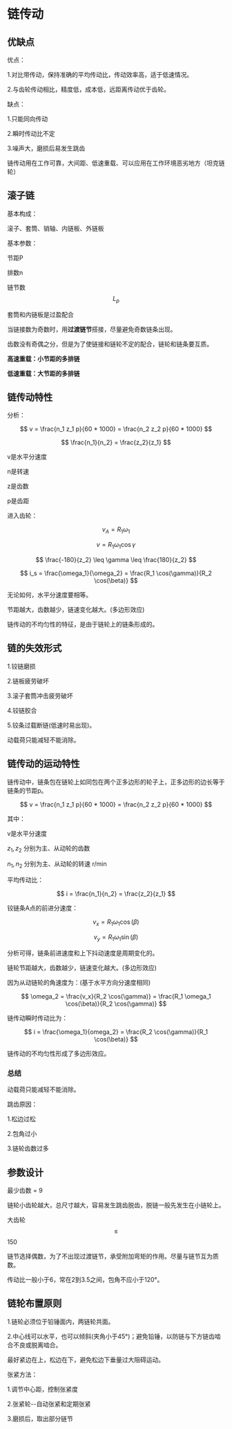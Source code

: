 # 链传动
## 优缺点

优点：

1.对比带传动，保持准确的平均传动比，传动效率高，适于低速情况。

2.与齿轮传动相比，精度低，成本低，远距离传动优于齿轮。

缺点：

1.只能同向传动

2.瞬时传动比不定

3.噪声大，磨损后易发生跳齿

链传动用在工作可靠，大间距、低速重载、可以应用在工作环境恶劣地方（坦克链轮）

## 滚子链

基本构成：

滚子、套筒、销轴、内链板、外链板

基本参数：

节距P

排数n

链节数 $$L_p$$

套筒和内链板是过盈配合

当链接数为奇数时，用**过渡链节**搭接，尽量避免奇数链条出现。

齿数没有奇偶之分，但是为了使链接和链轮不定的配合，链轮和链条要互质。

**高速重载：小节距的多排链**

**低速重载：大节距的多排链**

## 链传动特性

分析：

$$ v = \frac{n_1 z_1 p}{60 * 1000} = \frac{n_2 z_2 p}{60 * 1000} $$

$$ \frac{n_1}{n_2} = \frac{z_2}{z_1} $$

v是水平分速度

n是转速

z是齿数

p是齿距

进入齿轮：

$$ v_A = R_1\omega_1 $$

$$ v = R_1\omega_1\cos\gamma $$

$$ \frac{-180}{z_2} \leq \gamma \leq \frac{180}{z_2} $$

$$ i_s = \frac{\omega_1}{\omega_2} = \frac{R_1 \cos(\gamma)}{R_2 \cos(\beta)} $$

无论如何，水平分速度要相等。

节距越大，齿数越少，链速变化越大。(多边形效应)

链传动的不均匀性的特征，是由于链轮上的链条形成的。

## 链的失效形式

1.铰链磨损

2.链板疲劳破坏

3.滚子套筒冲击疲劳破坏

4.铰链胶合

5.铰条过载断链(低速时易出现)。

动载荷只能减轻不能消除。

## 链传动的运动特性

链传动中，链条包在链轮上如同包在两个正多边形的轮子上，正多边形的边长等于链条的节距p。

$$ v = \frac{n_1 z_1 p}{60 * 1000} = \frac{n_2 z_2 p}{60 * 1000} $$

其中：

v是水平分速度

$z_1,z_2$ 分别为主、从动轮的齿数

$n_1,n_2$ 分别为主、从动轮的转速 r/min

平均传动比：

$$ i = \frac{n_1}{n_2} = \frac{z_2}{z_1} $$

铰链条A点的前进分速度：

$$ v_x = R_1 \omega_1 \cos(\beta) $$

$$ v_y = R_1 \omega_1 \sin(\beta) $$

分析可得，链条前进速度和上下抖动速度是周期变化的。

链轮节距越大，齿数越少，链速变化越大。(多边形效应)

因为从动链轮的角速度为：(基于水平方向分速度相同)

$$ \omega_2 = \frac{v_x}{R_2 \cos(\gamma)} = \frac{R_1 \omega_1 \cos(\beta)}{R_2 \cos(\gamma)} $$

链传动瞬时传动比为：

$$ i = \frac{\omega_1}{omega_2} = \frac{R_2 \cos(\gamma)}{R_1 \cos(\beta)} $$

链传动的不均匀性形成了多边形效应。

### 总结

动载荷只能减轻不能消除。

跳齿原因：

1.松边过松

2.包角过小

3.链轮齿数过多

## 参数设计

最少齿数 = 9

链轮小齿轮越大，总尺寸越大，容易发生跳齿脱齿，脱链一般先发生在小链轮上。

大齿轮 $$\leq$$ 150

链节选择偶数，为了不出现过渡链节，承受附加弯矩的作用。尽量与链节互为质数。

传动比一般小于6，常在2到3.5之间，包角不应小于120°。

## 链轮布置原则

1.链轮必须位于铅锤面内，两链轮共面。

2.中心线可以水平，也可以倾斜(夹角小于45°)；避免铅锤，以防链与下方链齿啮合不良或脱离啮合。

最好紧边在上，松边在下，避免松边下垂量过大阻碍运动。

张紧方法：

1.调节中心距，控制张紧度

2.张紧轮--自动张紧和定期张紧

3.磨损后，取出部分链节


